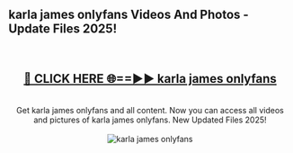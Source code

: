 <h2>karla james onlyfans Videos And Photos - Update Files 2025!</h2>
<br>
<div align="center">
<h2><a href="https://linkcuts.com/hfmhzwbr" rel="nofollow">🔴 CLICK HERE 🌐==►► karla james onlyfans</a></h2>
<br>
Get karla james onlyfans and all content. Now you can access all videos and pictures of karla james onlyfans. New Updated Files 2025!
<br>
<br>
<a href="https://linkcuts.com/hfmhzwbr" rel="nofollow" data-target="animated-image.originalLink"><img src="https://i.ibb.co.com/WyWwxjT/player-gif2.gif" alt="karla james onlyfans" style="max-width: 100%; display: inline-block;" data-target="animated-image.originalImage"></a>
</div>
<br>